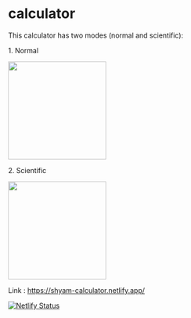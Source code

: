 # calculator
This calculator has two modes (normal and scientific):

<p>1. Normal<p>
<img src="https://user-images.githubusercontent.com/79257444/117926607-a5f6cf00-b316-11eb-915a-9f8048e33a09.png" width = 200>

<p>2. Scientific<p>
<img src="https://user-images.githubusercontent.com/79257444/117926622-ac854680-b316-11eb-85e7-694905c3fadc.png" width = 200>

Link : https://shyam-calculator.netlify.app/


[![Netlify Status](https://api.netlify.com/api/v1/badges/7a3e0c67-ddb6-4c43-94c4-2240aa4f25da/deploy-status)](https://app.netlify.com/sites/shyam-calculator/deploys)
